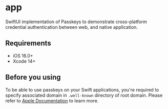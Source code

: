 app
===

SwiftUI implementation of Passkeys to demonstrate cross-platform credential authentication between web, and native application.

Requirements
---

- iOS 16.0+
- Xcode 14+

Before you using
---

To be able to use passkeys on your Swift applications, you're required to specify associated domain in `.well-known` directory of root domain. Please refer to [Apple Documentation](https://developer.apple.com/documentation/xcode/supporting-associated-domains) to learn more.
